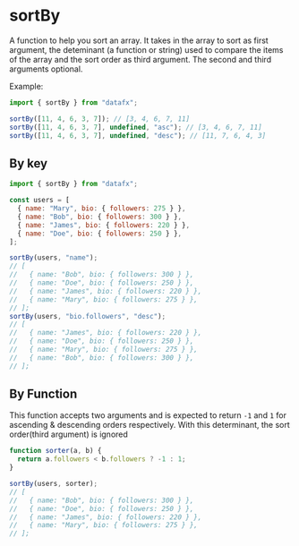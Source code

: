 # sortBy

A function to help you sort an array. It takes in the array to sort as first argument, the deteminant (a function or string) used to compare the items of the array and the sort order as third argument. The second and third arguments optional.

Example:

```js
import { sortBy } from "datafx";

sortBy([11, 4, 6, 3, 7]); // [3, 4, 6, 7, 11]
sortBy([11, 4, 6, 3, 7], undefined, "asc"); // [3, 4, 6, 7, 11]
sortBy([11, 4, 6, 3, 7], undefined, "desc"); // [11, 7, 6, 4, 3]
```

## By key

```js
import { sortBy } from "datafx";

const users = [
  { name: "Mary", bio: { followers: 275 } },
  { name: "Bob", bio: { followers: 300 } },
  { name: "James", bio: { followers: 220 } },
  { name: "Doe", bio: { followers: 250 } },
];

sortBy(users, "name");
// [
//   { name: "Bob", bio: { followers: 300 } },
//   { name: "Doe", bio: { followers: 250 } },
//   { name: "James", bio: { followers: 220 } },
//   { name: "Mary", bio: { followers: 275 } },
// ];
sortBy(users, "bio.followers", "desc");
// [
//   { name: "James", bio: { followers: 220 } },
//   { name: "Doe", bio: { followers: 250 } },
//   { name: "Mary", bio: { followers: 275 } },
//   { name: "Bob", bio: { followers: 300 } },
// ];
```

## By Function

This function accepts two arguments and is expected to return `-1` and `1` for ascending & descending orders respectively. With this determinant, the sort order(third argument) is ignored

```js
function sorter(a, b) {
  return a.followers < b.followers ? -1 : 1;
}

sortBy(users, sorter);
// [
//   { name: "Bob", bio: { followers: 300 } },
//   { name: "Doe", bio: { followers: 250 } },
//   { name: "James", bio: { followers: 220 } },
//   { name: "Mary", bio: { followers: 275 } },
// ];
```
